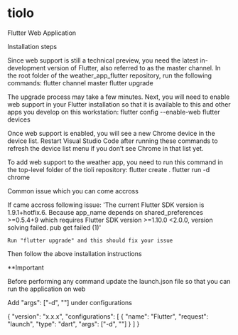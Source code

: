 
# tiolo
Flutter Web Application

Installation steps	

Since web support is still a technical preview, you need the latest in-development version of Flutter, also referred to as the master channel. In the root folder of the weather_app_flutter repository, run the following commands:
    flutter channel master
    flutter upgrade

The upgrade process may take a few minutes. Next, you will need to enable web support in your Flutter installation so that it is available to this and other apps you develop on this workstation:
    flutter config --enable-web
    flutter devices

Once web support is enabled, you will see a new Chrome device in the device list. Restart Visual Studio Code after running these commands to refresh the device list menu if you don’t see Chrome in that list yet.

To add web support to the weather app, you need to run this command in the top-level folder of the tioli repository:
    flutter create .
    flutter run -d chrome


Common issue which you can come accross

If came accross following issue:
'The current Flutter SDK version is 1.9.1+hotfix.6. Because app_name depends on shared_preferences >=0.5.4+9 which requires Flutter SDK version >=1.10.0 <2.0.0, version solving failed. pub get failed (1)'

    Run "flutter upgrade" and this should fix your issue

Then follow the above installation instructions


**Important

Before performing any command update the launch.json file so that you can run the application on web

Add "args": ["-d", "<device name from adb devices output>"] under configurations  
 
{
    "version": "x.x.x",
    "configurations": [
        {
            "name": "Flutter",
            "request": "launch",
            "type": "dart",
            "args": ["-d", "<device name from adb devices output>"]
        }
    ]
}

